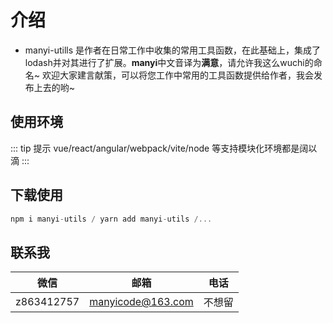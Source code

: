 # 介绍


- manyi-utills 是作者在日常工作中收集的常用工具函数，在此基础上，集成了lodash并对其进行了扩展。**manyi**中文音译为**满意**，请允许我这么wuchi的命名~ 欢迎大家建言献策，可以将您工作中常用的工具函数提供给作者，我会发布上去的哟~ 

## 使用环境  

::: tip 提示
vue/react/angular/webpack/vite/node 等支持模块化环境都是阔以滴
:::

## 下载使用
```js
npm i manyi-utils / yarn add manyi-utils /...
```


## 联系我
| 微信           | 邮箱           | 电话  |
| ------------- |:-------------: | -----|
| z863412757      | manyicode@163.com | 不想留 |
